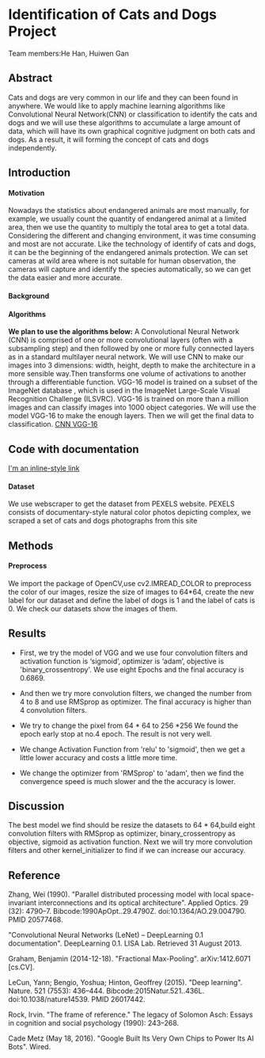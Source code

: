 # Identification of Cats and Dogs Project
Team members:He Han, Huiwen Gan
## Abstract
Cats and dogs are very common in our life and they can been found in anywhere. We would like to apply machine learning algorithms like Convolutional Neural Network(CNN) or classification to identify the cats and dogs and we will use these algorithms to accumulate a large amount of data, which will have its own graphical cognitive judgment on both cats and dogs. As a result, it will forming the concept of cats and dogs independently.
## Introduction
#### Motivation
Nowadays the statistics about endangered animals are most manually, for example, we usually count the quantity of endangered animal at a limited area, then we use the quantity to multiply  the total area to get a total data. Considering the different and changing environment, it was time consuming and most are not accurate. Like the technology of identify of cats and dogs, it can be the beginning of the endangered animals protection. We can set cameras at wild area where is not suitable for human observation, the cameras will capture and identify the species automatically, so we can get the data easier and more accurate.
#### Background

#### Algorithms
__We plan to use the algorithms below:__
A Convolutional Neural Network (CNN) is comprised of one or more convolutional layers (often with a subsampling step) and then followed by one or more fully connected layers as in a standard multilayer neural network. We will use CNN to make our images  into 3 dimensions: width, height, depth to make  the architecture in a more sensible way.Then transforms one volume of activations to another through a differentiable function.  VGG-16 model is trained on a subset of the ImageNet database , which is used in the ImageNet Large-Scale Visual Recognition Challenge (ILSVRC). VGG-16 is trained on more than a million images and can classify images into 1000 object categories. We will use the model VGG-16 to make the enough layers. Then we will get the final data to classification.
[CNN ](https://en.wikipedia.org/wiki/Convolutional_neural_network)
[VGG-16](https://gist.github.com/baraldilorenzo/07d7802847aaad0a35d3)
  
## Code with documentation
[I'm an inline-style link](https://www.google.com)
#### Dataset
We use webscraper to get the dataset from PEXELS website. PEXELS consists of documentary-style natural color photos depicting complex, we scraped a set of cats and dogs photographs from this site
## Methods
#### Preprocess
We import the package of OpenCV,use cv2.IMREAD_COLOR  to preprocess the color of our images, resize the size of images to 64*64, create the new label for our dataset and define the label of dogs is 1 and the label of cats is 0.
We check our datasets show the images of them.
## Results
* First, we try the model of VGG and we use four convolution filters and activation function is ‘sigmoid’, optimizer is ‘adam’, objective is 'binary_crossentropy'.
We use eight Epochs and the final accuracy is 0.6869.

* And then we try more convolution filters, we changed the number from 4 to 8 and use RMSprop as optimizer.
The final accuracy is higher than 4 convolution filters.

* We try to change the pixel from 64 * 64 to 256  *256
We found the epoch early stop at no.4 epoch.
The result is not very well.
 
* We change Activation Function from 'relu' to 'sigmoid', then we get a little lower accuracy and costs a little more time.

* We change the optimizer from 'RMSprop' to 'adam', then we find the convergence speed is much slower and the the accuracy is lower.
 
 ## Discussion
The best model we find should be resize the datasets to 64 * 64,build eight convolution filters with RMSprop as optimizer, binary_crossentropy as objective, sigmoid as activation function.
Next we will try more convolution filters and other kernel_initializer to find if we can increase our accuracy.

## Reference
Zhang, Wei (1990). "Parallel distributed processing model with local space-invariant interconnections and its optical architecture". Applied Optics. 29 (32): 4790–7. Bibcode:1990ApOpt..29.4790Z. doi:10.1364/AO.29.004790. PMID 20577468.

"Convolutional Neural Networks (LeNet) – DeepLearning 0.1 documentation". DeepLearning 0.1. LISA Lab. Retrieved 31 August 2013.

Graham, Benjamin (2014-12-18). "Fractional Max-Pooling". arXiv:1412.6071  [cs.CV].

LeCun, Yann; Bengio, Yoshua; Hinton, Geoffrey (2015). "Deep learning". Nature. 521 (7553): 436–444. Bibcode:2015Natur.521..436L. doi:10.1038/nature14539. PMID 26017442.

Rock, Irvin. "The frame of reference." The legacy of Solomon Asch: Essays in cognition and social psychology (1990): 243–268.

Cade Metz (May 18, 2016). "Google Built Its Very Own Chips to Power Its AI Bots". Wired.

 
